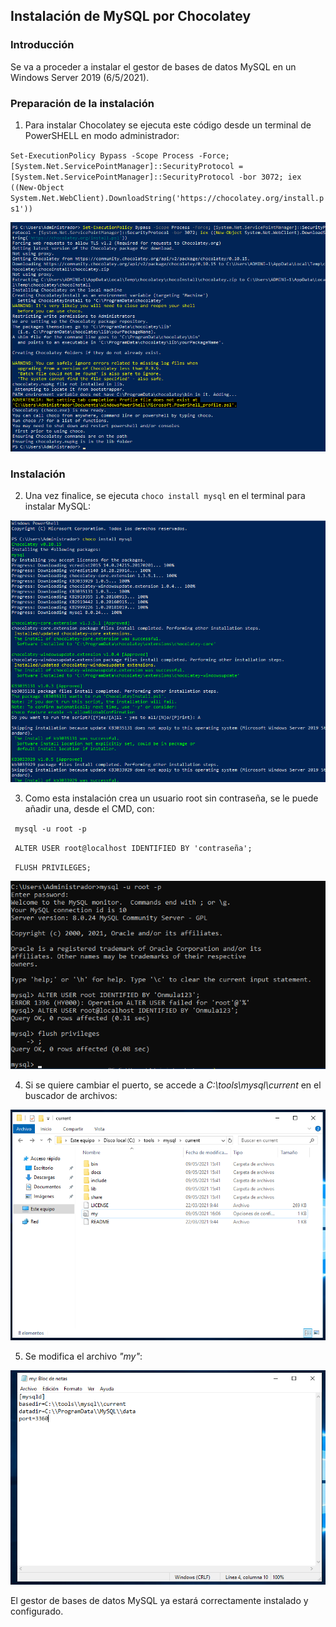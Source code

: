 ## Instalación de MySQL por Chocolatey

### Introducción

Se va a proceder a instalar el gestor de bases de datos MySQL en un Windows Server 2019 (6/5/2021).

### Preparación de la instalación

1. Para instalar Chocolatey se ejecuta este código desde un terminal de PowerSHELL en modo administrador:  

`Set-ExecutionPolicy Bypass -Scope Process -Force; [System.Net.ServicePointManager]::SecurityProtocol = [System.Net.ServicePointManager]::SecurityProtocol -bor 3072; iex ((New-Object System.Net.WebClient).DownloadString('https://chocolatey.org/install.ps1'))`

![Instalación de Chocolatey](img/choco.png)

### Instalación

2. Una vez finalice, se ejecuta `choco install mysql` en el terminal para instalar MySQL:

![Instalación de MySQL](img/chocoinstallmysql.png)


3. Como esta instalación crea un usuario root sin contraseña, se le puede añadir una, desde el CMD, con:

` mysql -u root -p`

` ALTER USER root@localhost IDENTIFIED BY 'contraseña';`

` FLUSH PRIVILEGES;`


![Instalación de MySQL](img/chocoinstallmysql2.png)

4. Si se quiere cambiar el puerto, se accede a _C:\tools\mysql\current_ en el buscador de archivos:

![Instalación de MySQL](img/mysql1.png)

5. Se modifica el archivo _"my"_:

![Instalación de MySQL](img/mysql2.png)

El gestor de bases de datos MySQL ya estará correctamente instalado y configurado.
